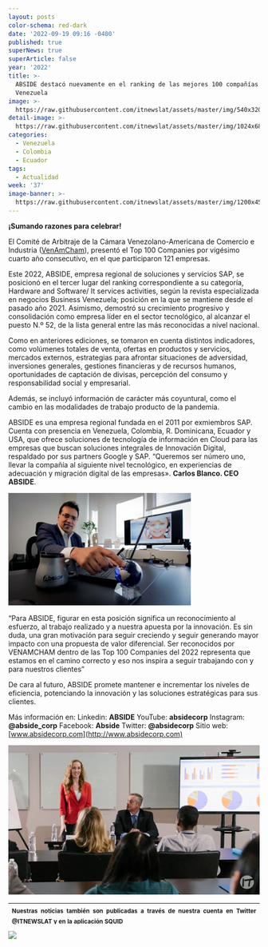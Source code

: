 ```yaml
---
layout: posts
color-schema: red-dark
date: '2022-09-19 09:16 -0400'
published: true
superNews: true
superArticle: false
year: '2022'
title: >-
  ABSIDE destacó nuevamente en el ranking de las mejores 100 compañías de
  Venezuela
image: >-
  https://raw.githubusercontent.com/itnewslat/assets/master/img/540x320/Abside-100-p.jpg
detail-image: >-
  https://raw.githubusercontent.com/itnewslat/assets/master/img/1024x680/Abside-100-g.jpg
categories:
  - Venezuela
  - Colombia
  - Ecuador
tags:
  - Actualidad
week: '37'
image-banner: >-
  https://raw.githubusercontent.com/itnewslat/assets/master/img/1200x450/Articulo-Abside-Septiembre.jpg
---
```

**¡Sumando razones para celebrar!** 

El Comité de Arbitraje de la Cámara Venezolano-Americana de Comercio e Industria ([VenAmCham](https://www.venamcham.org/)), presentó el Top 100 Companies por vigésimo cuarto año consecutivo, en el que participaron 121 empresas.

Este 2022, ABSIDE, empresa regional de soluciones y servicios SAP, se posicionó en el tercer lugar del ranking correspondiente a su categoría, Hardware and Software/ It services activities, según la revista especializada en negocios Business Venezuela; posición en la que se mantiene desde el pasado año 2021. 
Asimismo, demostró su crecimiento progresivo y consolidación como empresa líder en el sector tecnológico, al alcanzar el puesto N.º 52, de la lista general entre las más reconocidas a nivel nacional.

Como en anteriores ediciones, se tomaron en cuenta distintos indicadores, como volúmenes totales de venta, ofertas en productos y servicios, mercados externos, estrategias para afrontar situaciones de adversidad, inversiones generales, gestiones financieras y de recursos humanos, oportunidades de captación de divisas, percepción del consumo y responsabilidad social y empresarial.

Además, se incluyó información de carácter más coyuntural, como el cambio en las modalidades de trabajo producto de la pandemia.

ABSIDE es una empresa regional fundada en el 2011 por exmiembros SAP. Cuenta con presencia en Venezuela, Colombia, R. Dominicana, Ecuador y USA, que ofrece soluciones de tecnología de información en Cloud para las empresas que buscan soluciones integrales de Innovación Digital, respaldado por sus partners Google y SAP.
“Queremos ser número uno, llevar la compañía al siguiente nivel tecnológico, en experiencias de adecuación y migración digital de las empresas». **Carlos Blanco. CEO ABSIDE**.

<img class="aligncenter" src="https://raw.githubusercontent.com/itnewslat/assets/master/img/300x300/Carlos-Blanco-300.jpg" alt="Carlos Blanco. CEO ABSIDE"/>

“Para ABSIDE, figurar en esta posición significa un reconocimiento al esfuerzo, al trabajo realizado y a nuestra apuesta por la innovación. Es sin duda, una gran motivación para seguir creciendo y seguir generando mayor impacto con una propuesta de valor diferencial. Ser reconocidos por VENAMCHAM dentro de las Top 100 Companies del 2022 representa que estamos en el camino correcto y eso nos inspira a seguir trabajando con y para nuestros clientes”

De cara al futuro, ABSIDE promete mantener e incrementar los niveles de eficiencia, potenciando la innovación y las soluciones estratégicas para sus clientes.

Más información en:
Linkedin: **ABSIDE**
YouTube: **absidecorp**
Instagram: **@abside_corp**
Facebook: **Abside**
Twitter: **@absidecorp**
Sitio web: [www.absidecorp.com](http://www.absidecorp.com)

![](https://raw.githubusercontent.com/itnewslat/assets/master/img/540x320/Abside-100-p.jpg)

<table style="height: 42px;" width="569">
<tbody>
<tr>
<td style="text-align: justify;"><sub><strong>Nuestras noticias también son publicadas a través de nuestra cuenta en Twitter <a href="https://twitter.com/itnewslat?lang=es">@ITNEWSLAT</a> y en la aplicación <a href="https://squidapp.co/en/">SQUID</a></strong></sub></td>
</tr>
</tbody>
</table>

<img src="https://tracker.metricool.com/c3po.jpg?hash=56f88a41e39ab42c063cc51676587a04"/>
